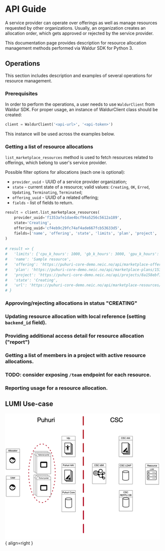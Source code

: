 # API Guide

A service provider can operate over offerings as well as manage resources requested by other organizations. Usually, an organization creates an allocation order, which gets approved or rejected by the service provider.

This documentation page provides description for resource allocation management methods performed via Waldur SDK for Python 3.

## Operations

This section includes description and examples of several operations for resource management.

### Prerequisites

In order to perform the operations, a user needs to use `WaldurClient` from Waldur SDK. For proper usage, an instance of WaldurClient class should be created:

```python
client = WaldurClient('<api-url>', '<api-token>')
```

This instance will be used across the examples below.

### Getting a list of resource allocations

`list_marketplace_resources` method is used to fetch resources related to offerings, which belong to user's service provider.

Possible filter options for allocations (each one is optional):

- `provider_uuid` - UUID of a service provider organization;
- `state` - current state of a resource; valid values: `Creating`, `OK`, `Erred`, `Updating`, `Terminating`, `Terminated`;
- `offering_uuid` - UUID of a related offering;
- `fields` - list of fields to return.

```python
result = client.list_marketplace_resources(
    provider_uuid='f1353afe1dae4bcf94a5256c5612a189',
    state='Creating',
    offering_uuid='cf4eb9c29fc74af4ade667fcb53633d5',
    fields=['name', 'offering', 'state', 'limits', 'plan', 'project', 'url']
)

# result => {
#   'limits': {'cpu_k_hours': 1000, 'gb_k_hours': 3000, 'gpu_k_hours': 1000},
#   'name': 'Sample resource',
#   'offering': 'https://puhuri-core-demo.neic.no/api/marketplace-offerings/cf4eb9c29fc74af4ade667fcb53633d5/',
#   'plan': 'https://puhuri-core-demo.neic.no/api/marketplace-plans/1537de6e94f9427cafb74cb63fa21c72/',
#   'project': 'https://puhuri-core-demo.neic.no/api/projects/8a158ebf1abf4c74a431b9c65a0d7829/',
#   'state': 'Creating',
#   'url': 'https://puhuri-core-demo.neic.no/api/marketplace-resources/a1916bd53fd04b1ab1a4e700c926607b/'
# }
```

### Approving/rejecting allocations in status "CREATING"

### Updating resource allocation with local reference (setting `backend_id` field).

### Providing additional access detail for resource allocation ("report")

### Getting a list of members in a project with active resource allocations.

### TODO: consider exposing `/team` endpoint for each resource.

### Reporting usage for a resource allocation.


## LUMI Use-case

![Positioning](assets/lumi-vs-puhuri.png){ align=right }
